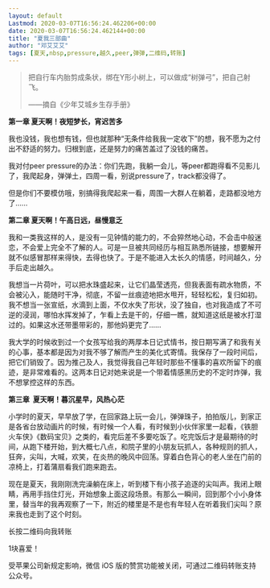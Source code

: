 ```yaml
---
layout: default
Lastmod: 2020-03-07T16:56:24.462206+00:00
date: 2020-03-07T16:56:24.462144+00:00
title: "夏我三部曲"
author: "邓艾艾艾"
tags: [夏天,nbsp,pressure,越久,peer,弹弹,二维码,转账]
---
```


> 把自行车内胎剪成条状，绑在Y形小树上，可以做成“树弹弓”，把自己射飞。
> 
> ——摘自《少年艾城乡生存手册》 

**第一章 夏天啊！夜短梦长，宵迟苦多**

我也没钱，我也想有钱，但也就那种“无条件给我我一定收下”的想，我不愿为之付出不舒适的努力。归根到底，还是努力的痛苦盖过了没钱的痛苦。

我对付peer pressure的办法：你们先跑，我躺一会儿，等peer都跑得看不见影儿了，我爬起身，弹弹土，四周一看，别说pressure了，track都没得了。

但是你们不要模仿哦，别搞得我爬起来一看，周围一大群人在躺着，走路都没地方了……

**第二章 夏天啊！午高日远，昼慢意乏**

我和一类我这样的人，是没有一见钟情的能力的，不会猝然地心动，不会击中般迷恋，不会爱上完全不了解的人。可是一旦被共同经历与相互熟悉所链接，想要解开就不似感冒那样来得快，去得也快了。于是不能进入太长久的情感，时间越久，分手后走出越久。

我想当一片荷叶，可以把水珠盛起来，让它们晶莹透亮，但我表面有疏水物质，不会被沁入，能随时干净，彻底，不留一丝痕迹地把水甩开，轻轻松松，复归如初。我不想当一张宣纸，水滴到上面，不仅水失了形状，没了独自，也对我造成了不可逆的浸润，哪怕水挥发掉了，乍看上去是干的，仔细一瞧，就知道这纸是被水打湿过的。如果这水还带墨带彩的，那他妈更完了……

我大学的时候收到过一个女孩写给我的两厚本日记式情书，按日期写满了和我有关的心事，基本都是因为对我不够了解而产生的美化式寄情。我保存了一段时间后，把它们销毁了。因为推己及人，我觉得我自己年轻时那些不懂事的喜欢所留下的痕迹，是非常难看的。这两本日记对她来说是一个带着情感黑历史的不定时炸弹，我不想掌控这样的东西。

**第三章  夏天啊！暮沉星早，风热心茫**

小学时的夏天，早早放了学，在回家路上玩一会儿，弹弹珠子，拍拍版儿，到家正是各省台放动画片的时候，有时候一个人看，有时候到小伙伴家里一起看，《铁胆火车侠》《数码宝贝》之类的，看完后差不多要吃饭了。吃完饭后才是最期待的时间，从跑下楼开始，到大概七八点，和院子里的小朋友玩抓人，各种规则的抓人，狂奔，尖叫，大喊，欢笑，在炎热的晚风中回荡。穿着白色背心的老人坐在门前的凉椅上，打着蒲扇看我们跑来跑去。

现在是夏天，我刚刚洗完澡躺在床上，听到楼下有小孩子追逐的尖叫声。我闭上眼睛，再用手挡住灯光，开始想象上面这段场景。有那么一瞬间，回到那个小小身体里，替当年的我再观察了一下，附近的楼里是不是也有年轻人在听着我们尖叫？原来我也走到了这个时刻。

长按二维码向我转账

1块喜爱！

受苹果公司新规定影响，微信 iOS 版的赞赏功能被关闭，可通过二维码转账支持公众号。

